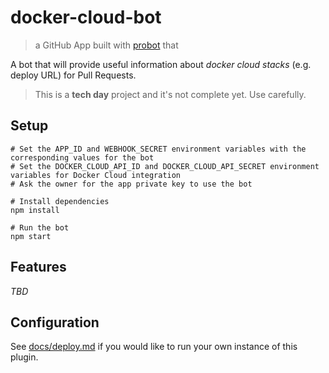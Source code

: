 # docker-cloud-bot
> a GitHub App built with [probot](https://github.com/probot/probot) that

A bot that will provide useful information about _docker cloud stacks_ (e.g. deploy URL) for Pull Requests.

> This is a **tech day** project and it's not complete yet. Use carefully.

## Setup

```
# Set the APP_ID and WEBHOOK_SECRET environment variables with the corresponding values for the bot
# Set the DOCKER_CLOUD_API_ID and DOCKER_CLOUD_API_SECRET environment variables for Docker Cloud integration
# Ask the owner for the app private key to use the bot

# Install dependencies
npm install

# Run the bot
npm start
```

## Features
_TBD_

## Configuration
See [docs/deploy.md](docs/deploy.md) if you would like to run your own instance of this plugin.
